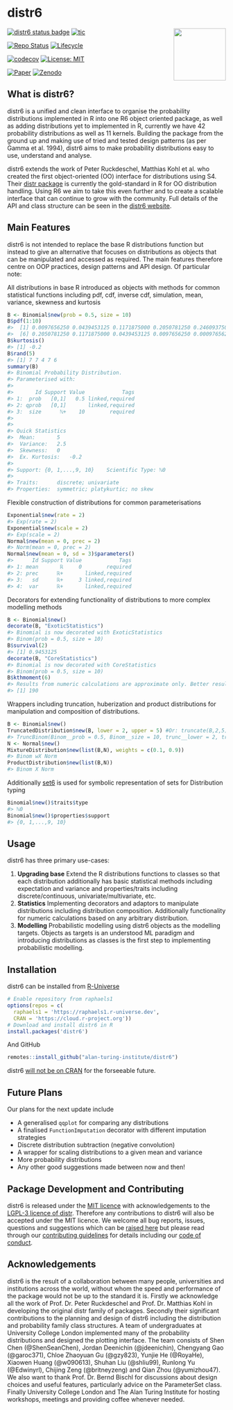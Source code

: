 distr6
================

<img src="man/figures/logo.png" align="right" alt="" width="120" />

[![distr6 status badge](https://raphaels1.r-universe.dev/badges/distr6)](https://raphaels1.r-universe.dev)
[![tic](https://github.com/alan-turing-institute/distr6/workflows/tic/badge.svg)](https://github.com/alan-turing-institute/distr6/actions)

[![Repo
Status](https://www.repostatus.org/badges/latest/active.svg)](https://github.com/alan-turing-institute/distr6)
[![Lifecycle](https://img.shields.io/badge/lifecycle-stable-brightgreen.svg)](https://alan-turing-institute.github.io/distr6/articles/webs/api_lifecycle.html)

[![codecov](https://app.codecov.io/gh/alan-turing-institute/distr6/branch/main/graph/badge.svg)](https://app.codecov.io/gh/alan-turing-institute/distr6)
[![License: MIT](https://img.shields.io/badge/License-MIT-yellow.svg)](https://opensource.org/licenses/MIT)

[![Paper](https://img.shields.io/badge/The%20R%20Journal-10.32614%2FRJ--2021--055-informational)](https://journal.r-project.org/archive/2021/RJ-2021-055/index.html)
[![Zenodo](https://zenodo.org/badge/177962537.svg)](https://zenodo.org/badge/latestdoi/177962537)

## What is distr6?

distr6 is a unified and clean interface to organise the probability
distributions implemented in R into one R6 object oriented package, as
well as adding distributions yet to implemented in R, currently we have
42 probability distributions as well as 11 kernels. Building the package
from the ground up and making use of tried and tested design patterns
(as per Gamma et al. 1994), distr6 aims to make probability
distributions easy to use, understand and analyse.

distr6 extends the work of Peter Ruckdeschel, Matthias Kohl et al. who
created the first object-oriented (OO) interface for distributions using
S4. Their [distr package](http://distr.r-forge.r-project.org/) is
currently the gold-standard in R for OO distribution handling. Using R6
we aim to take this even further and to create a scalable interface that
can continue to grow with the community. Full details of the API and
class structure can be seen in the [distr6
website](https://alan-turing-institute.github.io/distr6/).

## Main Features

distr6 is not intended to replace the base R distributions function but
instead to give an alternative that focuses on distributions as objects
that can be manipulated and accessed as required. The main features
therefore centre on OOP practices, design patterns and API design. Of
particular note:

All distributions in base R introduced as objects with methods for
common statistical functions including pdf, cdf, inverse cdf,
simulation, mean, variance, skewness and kurtosis

``` r
B <- Binomial$new(prob = 0.5, size = 10)
B$pdf(1:10)
#>  [1] 0.0097656250 0.0439453125 0.1171875000 0.2050781250 0.2460937500
#>  [6] 0.2050781250 0.1171875000 0.0439453125 0.0097656250 0.0009765625
B$kurtosis()
#> [1] -0.2
B$rand(5)
#> [1] 7 7 4 7 6
summary(B)
#> Binomial Probability Distribution. 
#> Parameterised with:
#> 
#>       Id Support Value            Tags
#> 1:  prob   [0,1]   0.5 linked,required
#> 2: qprob   [0,1]       linked,required
#> 3:  size      ℕ+    10        required
#> 
#> 
#> Quick Statistics
#>  Mean:       5
#>  Variance:   2.5
#>  Skewness:   0
#>  Ex. Kurtosis:   -0.2
#> 
#> Support: {0, 1,...,9, 10}    Scientific Type: ℕ0 
#> 
#> Traits:      discrete; univariate
#> Properties:  symmetric; platykurtic; no skew
```

Flexible construction of distributions for common parameterisations

``` r
Exponential$new(rate = 2)
#> Exp(rate = 2)
Exponential$new(scale = 2)
#> Exp(scale = 2)
Normal$new(mean = 0, prec = 2)
#> Norm(mean = 0, prec = 2)
Normal$new(mean = 0, sd = 3)$parameters()
#>      Id Support Value            Tags
#> 1: mean       ℝ     0        required
#> 2: prec      ℝ+       linked,required
#> 3:   sd      ℝ+     3 linked,required
#> 4:  var      ℝ+       linked,required
```

Decorators for extending functionality of distributions to more complex
modelling methods

``` r
B <- Binomial$new()
decorate(B, "ExoticStatistics")
#> Binomial is now decorated with ExoticStatistics
#> Binom(prob = 0.5, size = 10)
B$survival(2)
#> [1] 0.9453125
decorate(B, "CoreStatistics")
#> Binomial is now decorated with CoreStatistics
#> Binom(prob = 0.5, size = 10)
B$kthmoment(6)
#> Results from numeric calculations are approximate only. Better results may be available.
#> [1] 190
```

Wrappers including truncation, huberization and product distributions
for manipulation and composition of distributions.

``` r
B <- Binomial$new()
TruncatedDistribution$new(B, lower = 2, upper = 5) #Or: truncate(B,2,5)
#> TruncBinom(Binom__prob = 0.5, Binom__size = 10, trunc__lower = 2, trunc__upper = 5)
N <- Normal$new()
MixtureDistribution$new(list(B,N), weights = c(0.1, 0.9))
#> Binom wX Norm
ProductDistribution$new(list(B,N))
#> Binom X Norm
```

Additionally [set6](https://CRAN.R-project.org/package=set6) is used for
symbolic representation of sets for Distribution typing

``` r
Binomial$new()$traits$type
#> ℕ0
Binomial$new()$properties$support
#> {0, 1,...,9, 10}
```

## Usage

distr6 has three primary use-cases:

1.  **Upgrading base** Extend the R distributions functions to classes
    so that each distribution additionally has basic statistical methods
    including expectation and variance and properties/traits including
    discrete/continuous, univariate/multivariate, etc.
2.  **Statistics** Implementing decorators and adaptors to manipulate
    distributions including distribution composition. Additionally
    functionality for numeric calculations based on any arbitrary
    distribution.
3.  **Modelling** Probabilistic modelling using distr6 objects as the
    modelling targets. Objects as targets is an understood ML paradigm
    and introducing distributions as classes is the first step to
    implementing probabilistic modelling.

## Installation

distr6 can be installed from
[R-Universe](https://raphaels1.r-universe.dev/ui#package:distr6)

``` r
# Enable repository from raphaels1
options(repos = c(
  raphaels1 = 'https://raphaels1.r-universe.dev',
  CRAN = 'https://cloud.r-project.org'))
# Download and install distr6 in R
install.packages('distr6')
```

And GitHub

``` r
remotes::install_github("alan-turing-institute/distr6")
```

distr6 [will not be on
CRAN](https://twitter.com/RaphaelS101/status/1506321623250571265) for
the forseeable future.

## Future Plans

Our plans for the next update include

  - A generalised `qqplot` for comparing any distributions
  - A finalised `FunctionImputation` decorator with different imputation
    strategies
  - Discrete distribution subtraction (negative convolution)
  - A wrapper for scaling distributions to a given mean and variance
  - More probability distributions
  - Any other good suggestions made between now and then\!

## Package Development and Contributing

distr6 is released under the [MIT
licence](https://opensource.org/licenses/MIT) with acknowledgements to
the [LGPL-3 licence of
distr](https://github.com/alan-turing-institute/distr6/blob/master/Licensing).
Therefore any contributions to distr6 will also be accepted under the
MIT licence. We welcome all bug reports, issues, questions and
suggestions which can be [raised
here](https://github.com/alan-turing-institute/distr6/issues) but please
read through our [contributing
guidelines](https://github.com/alan-turing-institute/distr6/blob/master/CONTRIBUTING.md)
for details including our [code of
conduct](https://github.com/alan-turing-institute/distr6/blob/master/CODE_OF_CONDUCT.md).

## Acknowledgements

distr6 is the result of a collaboration between many people,
universities and institutions across the world, without whom the speed
and performance of the package would not be up to the standard it is.
Firstly we acknowledge all the work of Prof. Dr. Peter Ruckdeschel and
Prof. Dr. Matthias Kohl in developing the original distr family of
packages. Secondly their significant contributions to the planning and
design of distr6 including the distribution and probability family class
structures. A team of undergraduates at University College London
implemented many of the probability distributions and designed the
plotting interface. The team consists of Shen Chen (@ShenSeanChen),
Jordan Deenichin (@jdeenichin), Chengyang Gao (@garoc371), Chloe
Zhaoyuan Gu (@gzy823), Yunjie He (@RoyaHe), Xiaowen Huang (@w090613),
Shuhan Liu (@shliu99), Runlong Yu (@Edwinyrl), Chijing Zeng
(@britneyzeng) and Qian Zhou (@yumizhou47). We also want to thank
Prof. Dr. Bernd Bischl for discussions about design choices and useful
features, particularly advice on the ParameterSet class. Finally
University College London and The Alan Turing Institute for hosting
workshops, meetings and providing coffee whenever needed.
